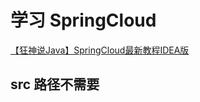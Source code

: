 # 学习 SpringCloud
[【狂神说Java】SpringCloud最新教程IDEA版](https://www.bilibili.com/video/BV1jJ411S7xr?p=5&spm_id_from=pageDriver)
## src 路径不需要